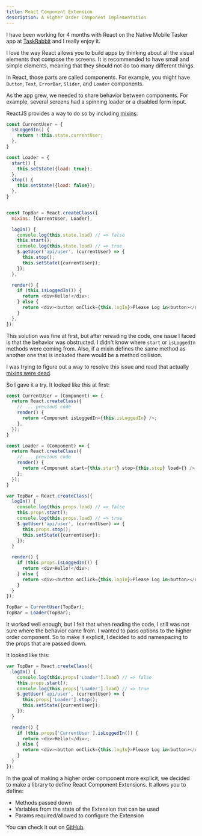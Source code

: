 ```yaml
---
title: React Component Extension
description: A Higher Order Component implementation
---
```


I have been working for 4 months with React on the Native Mobile Tasker app at [TaskRabbit](https://www.taskrabbit.com) and I really enjoy it.

I love the way React allows you to build apps by thinking about all the visual elements that compose the screens. It is recommended to have small and simple elements, meaning that they should not do too many different things.

In React, those parts are called components. For example, you might have `Button`, `Text`, `ErrorBar`, `Slider`, and `Loader` components.

As the app grew, we needed to share behavior between components. For example, several screens had a spinning loader or a disabled form input.

ReactJS provides a way to do so by including [mixins](https://facebook.github.io/react/docs/reusable-components.html#mixins):

```javascript
const CurrentUser = {
  isLoggedIn() {
    return !!this.state.currentUser;
  },
}

const Loader = {
  start() {
    this.setState({load: true});
  },
  stop() {    
    this.setState({load: false});
  },
}


const TopBar = React.createClass({
  mixins: [CurrentUser, Loader],

  logIn() {
    console.log(this.state.load) // => false
    this.start();
    console.log(this.state.load) // => true
    $.getUser('api/user', (currentUser) => {
      this.stop();
      this.setState({currentUser});
    });
  },

  render() {
    if (this.isLoggedIn()) {
      return <div>Hello!</div>;
    } else {
      return <div><button onClick={this.logIn}>Please Log in<button></div>;
    }
  },
});
```

This solution was fine at first, but after rereading the code, one issue I faced is that the behavior was obstructed. I didn't know where `start` or `isLoggedIn` methods were coming from. Also, if a mixin defines the same method as another one that is included there would be a method collision.

I was trying to figure out a way to resolve this issue and read that actually [mixins were dead](https://medium.com/@dan_abramov/mixins-are-dead-long-live-higher-order-components-94a0d2f9e750#.jqp1e0of3).

So I gave it a try. It looked like this at first:

```javascript
const CurrentUser = (Component) => {
  return React.createClass({
    // ... previous code
    render() {
      return <Component isLoggedIn={this.isLoggedIn} />;
    },
  });
}

const Loader = (Component) => {
  return React.createClass({
    // ... previous code
    render() {
      return <Component start={this.start} stop={this.stop} load={} />;
    };
  });
}

var TopBar = React.createClass({
  logIn() {
    console.log(this.props.load) // => false
    this.props.start();
    console.log(this.props.load) // => true
    $.getUser('api/user', (currentUser) => {
      this.props.stop();
      this.setState({currentUser});
    });
  }

  render() {
    if (this.props.isLoggedIn()) {
      return <div>Hello!</div>;
    } else {
      return <div><button onClick={this.logIn}>Please Log in<button></div>;
    }
  }
});

TopBar = CurrentUser(TopBar);
TopBar = Loader(TopBar);
```

It worked well enough, but I felt that when reading the code, I still was not sure where the behavior came from. I wanted to pass options to the higher order component. So to make it explicit, I decided to add namespacing to the props that are passed down.

It looked like this:

```javascript
var TopBar = React.createClass({
  logIn() {
    console.log(this.props['Loader'].load) // => false
    this.props.start();
    console.log(this.props['Loader'].load) // => true
    $.getUser('api/user', (currentUser) => {
      this.props['Loader'].stop();
      this.setState({currentUser});
    });
  }

  render() {
    if (this.props['CurrentUser'].isLoggedIn()) {
      return <div>Hello!</div>;
    } else {
      return <div><button onClick={this.logIn}>Please Log in<button></div>;
    }
  }
});
```

In the goal of making a higher order component more explicit, we decided to make a library to define React Component Extensions. It allows you to define:

* Methods passed down
* Variables from the state of the Extension that can be used
* Params required/allowed to configure the Extension

You can check it out on [GitHub](https://github.com/taskrabbit/react-component-extension).
